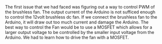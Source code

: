  The first issue that we had faced was figuring out a way to control PWM of the brushless fan. The output current of the Arduino is not sufficed enough to control the 12volt brushless dc fan. If we connect the brushless fan to the Arduino, it will draw out too much current and damage the Arduino. The best way to control the Fan would be to use a MOSFET which allows for a larger output voltage to be controlled by the smaller input voltage from the Arduino. We had to learn how to drive the fan with a MOSFET.

